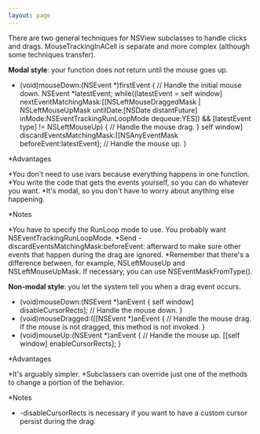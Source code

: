 ```yaml
---
layout: page
---
```


There are two general techniques for     NSView subclasses to handle clicks and drags. MouseTrackingInACell is separate and more complex (although some techniques transfer).

**Modal style**: your function does not return until the mouse goes up.
    
- (void)mouseDown:(NSEvent *)firstEvent
{
	// Handle the initial mouse down.
	NSEvent *latestEvent;
	while((latestEvent = self window] nextEventMatchingMask:[[NSLeftMouseDraggedMask | NSLeftMouseUpMask untilDate:[NSDate distantFuture] inMode:NSEventTrackingRunLoopMode dequeue:YES]) && [latestEvent type] != NSLeftMouseUp) {
		// Handle the mouse drag.
	}
	self window] discardEventsMatchingMask:[[NSAnyEventMask beforeEvent:latestEvent];
	// Handle the mouse up.
}


*Advantages

*You don't need to use ivars because everything happens in one function.
*You write the code that gets the events yourself, so you can do whatever you want.
*It's modal, so you don't have to worry about anything else happening.

*Notes

*You have to specify the RunLoop mode to use. You probably want     NSEventTrackingRunLoopMode.
*Send     -discardEventsMatchingMask:beforeEvent: afterward to make sure other events that happen during the drag are ignored.
*Remember that there's a difference between, for example,     NSLeftMouseUp and     NSLeftMouseUpMask. If necessary, you can use     NSEventMaskFromType().



**Non-modal style**: you let the system tell you when a drag event occurs.
    
- (void)mouseDown:(NSEvent *)anEvent
{
	self window] disableCursorRects];
	// Handle the mouse down.
}
- (void)mouseDragged:([[NSEvent *)anEvent
{
	// Handle the mouse drag. If the mouse is not dragged, this method is not invoked.
}
- (void)mouseUp:(NSEvent *)anEvent
{
	// Handle the mouse up.
	[[self window] enableCursorRects];
}


*Advantages

*It's arguably simpler.
*Subclassers can override just one of the methods to change a portion of the behavior.

*Notes

*    -disableCursorRects is necessary if you want to have a custom cursor persist during the drag.
